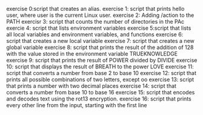 exercise 0:script that creates an alias.
exercise 1: script that prints hello user, where user is the current Linux user.
exercise 2: Adding /action to the PATH
exercisr 3: script that counts the number of directories in the PAc
exercie 4: script that lists environment variables
exercise 5:script that lists all local variables and environment variables, and functions
exercise 6: script that creates a new local variable
exercise 7: script that creates a new global variable
exercise 8: script that prints the result of the addition of 128 with the value stored in the environment variable TRUEKNOWLEDGE
exercise 9: script that prints the result of POWER divided by DIVIDE
exercise 10: script that displays the result of BREATH to the power LOVE
exercise 11: script that converts a number from base 2 to base 10
exercise 12: script that prints all possible combinations of two letters, except oo
exercise 13: script that prints a number with two decimal places
exercise 14: script that converts a number from base 10 to base 16
exercise 15: script that encodes and decodes text using the rot13 encryption. 
exercise 16: script that prints every other line from the input, starting with the first line
